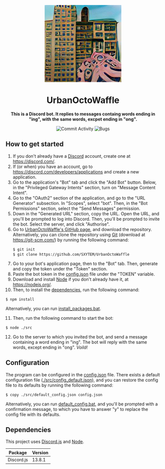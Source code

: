 <div align="center">
    <img src="./src/media/logo.png" width="250"/>
    <h1><b>UrbanOctoWaffle</b></h1>
    <p><b>This is a Discord bot. It replies to messages containg words ending in "ing", with the same words, excpet ending in "ong".</b></p>
</div>

<div align="center">

![Commit Activity](https://img.shields.io/github/commit-activity/m/SXYTEM/UrbanOctoWaffle?style=for-the-badge)
![Bugs](https://img.shields.io/github/issues/SXYTEM/UrbanOctoWaffle/bug.svg?style=for-the-badge)

</div>

## How to get started
1. If you don't already have a [Discord](https://discord.com/) account, create one at https://discord.com/.
2. If (or when) you have an account, go to https://discord.com/developers/applications and create a new application.
3. Go to the application's "Bot" tab and click the "Add Bot" button. Below, in the "Privileged Gateway Intents" section, turn on "Message Content Intent".
4. Go to the "OAuth2" section of the application, and go to the "URL Generator" subsection. In "Scopes", select "bot". Then, in the "Bot Permissions" section, select the "Send Messages" permission.
5. Down in the "Generated URL" section, copy the URL. Open the URL, and you'll be prompted to log into Discord. Then, you'll be prompted to invite the bot. Select the server, and click "Authorise".
6. Go to [UrbanOctoWaffle's GitHub page](https://github.com/SXYTEM/UrbanOctoWaffle), and download the repository. Alternatively, you can clone the repository using [Git](https://git-scm.com/) (download at https://git-scm.com/) by running the following command:
   ```shell
   $ git init
   $ git clone https://github.com/SXYTEM/UrbanOctoWaffle
   ```
7. Go to your bot's application page, then to the "Bot" tab. Then, generate and copy the token under the "Token" section.
8. Paste the bot token in the [config.json](config.json) file under the "TOKEN" variable.
9. Download and install [Node](https://nodejs.org/) if you don't already have it, at https://nodejs.org/.
10. Then, to install the [dependencies](#dependencies), run the following command:
   ```shell
   $ npm install
   ```
Alternatively, you can run [install_packages.bat](install_packages.bat).

11. Then, run the following command to start the bot:
   ```shell
   $ node ./src
   ```
12. Go to the server to which you invited the bot, and send a message containing a word ending in "ing". The bot will reply with the same words, except ending in "ong". *Voilá*!

## Configuration
The program can be configured in the [config.json](config.json) file. There exists a default configuration file ([./src/config_default.json](./src/config_default.json)), and you can restore the config file to its defaults by running the following command:
   ```shell
   $ copy ./src/default_config.json config.json
   ```
Alternatively, you can run [default_config.bat](default_config.bat), and you'll be prompted with a confirmation message, to which you have to answer "y" to replace the config file with its defaults.

## Dependencies
This project uses [Discord.js](https://discord.js.org/#/) and [Node](https://nodejs.org/).

| Package    | Version |
|------------|---------|
| Discord.js | 13.8.1  |

